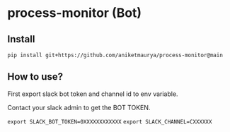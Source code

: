 # process-monitor (Bot)


## Install
```pip install git+https://github.com/aniketmaurya/process-monitor@main```

## How to use?
First export slack bot token and channel id to env variable.

Contact your slack admin to get the BOT TOKEN.

`export SLACK_BOT_TOKEN=0XXXXXXXXXXXX`
`export SLACK_CHANNEL=CXXXXXX`
